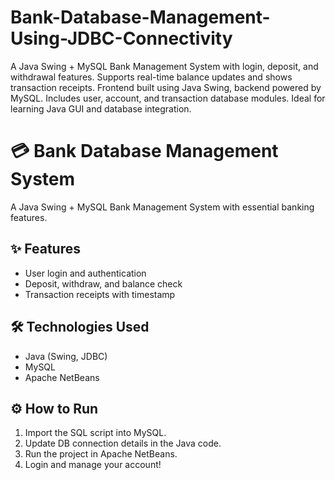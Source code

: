 # Bank-Database-Management-Using-JDBC-Connectivity
A Java Swing + MySQL Bank Management System with login, deposit, and withdrawal features. Supports real-time balance updates and shows transaction receipts. Frontend built using Java Swing, backend powered by MySQL. Includes user, account, and transaction database modules. Ideal for learning Java GUI and database integration.


# 💳 Bank Database Management System

A Java Swing + MySQL Bank Management System with essential banking features.

## ✨ Features
- User login and authentication
- Deposit, withdraw, and balance check
- Transaction receipts with timestamp

## 🛠 Technologies Used
- Java (Swing, JDBC)
- MySQL
- Apache NetBeans

## ⚙ How to Run
1. Import the SQL script into MySQL.
2. Update DB connection details in the Java code.
3. Run the project in Apache NetBeans.
4. Login and manage your account!

